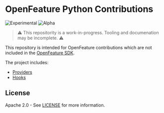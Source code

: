 # OpenFeature Python Contributions

![Experimental](https://img.shields.io/badge/experimental-breaking%20changes%20allowed-yellow)
![Alpha](https://img.shields.io/badge/alpha-release-red)

> ⚠️ This repositority is a work-in-progress. Tooling and documenation may be incomplete. ⚠️

This repository is intended for OpenFeature contributions which are not included in the [OpenFeature SDK](https://github.com/open-feature/python-sdk).

The project includes:

- [Providers](./open_feature_contrib/providers)
- [Hooks](./open_feature_contrib/hooks)

## License

Apache 2.0 - See [LICENSE](./LICENSE) for more information.
